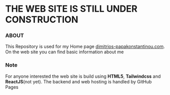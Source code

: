# THE WEB SITE IS STILL UNDER CONSTRUCTION

### ABOUT

This Repository is used for my Home page [dimitrios-papakonstantinou.com](https://dimitrios-papakonstantinou.com/). On the web site you can find basic information about me

### Note 

For anyone interested the web site is build using **HTML5**, **Tailwindcss** and **ReactJS**(not yet). The backend and web hosting is handled by GitHub Pages
